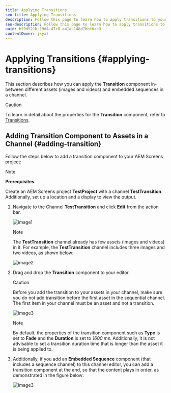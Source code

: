 ```yaml
---
title: Applying Transitions
seo-title: Applying Transitions
description: Follow this page to learn how to apply transitions to your Screens projects.
seo-description: Follow this page to learn how to apply transitions to your Screens projects.
uuid: b79d521b-19d4-47c8-a41a-148d7bbf6ac9
contentOwner: jsyal
---
```


# Applying Transitions {#applying-transitions}

This section describes how you can apply the **Transition** component in-between different assets (images and videos) and embedded sequences in a channel.


>[!CAUTION]
>
>To learn in detail about the properties for the **Transition** component, refer to [Transitions](adding-components-to-a-channel.md#transition).

## Adding Transition Component to Assets in a Channel {#adding-transition}

Follow the steps below to add a transition component to your AEM Screens project:

>[!NOTE]
>
>**Prerequisites**
>
> Create an AEM Screens project **TestProject** 
with a channel **TestTransition**. Additionally, set up a location and a display to view the 
 output.

1. Navigate to the Channel **TestTransition** and click **Edit** from the action bar.

   ![image1](assets/transitions1.png)

   >[!NOTE]
   >
   >The **TestTransition** channel already has few assets (images and videos) in it. For example, the **TestTransition** channel includes three images and two videos, as shown below:
   
   ![image2](assets/transitions2.png)
   

1. Drag and drop the **Transition** component to your editor.
   >[!CAUTION]
   >
   >Before you add the transition to your assets in your channel, make sure you do not add transition before the first asset in the sequential channel. The first item in your channel must be an asset and not a transition.

   ![image3](assets/transitions3.png)

   > [!NOTE]
   >
   >By default, the properties of the transition component such as **Type** is set to **Fade** and the **Duration** is set to *1600 ms*.  Additionally,  it is not advisable to set a transition duration time that is longer than the asset it is being applied to.

1. Additionally, if you add an **Embedded Sequence** component (that includes a sequence channel) to this channel editor, you can add a transition component at the end, so that the content plays in order, as demonstrated in the figure below:

   ![image3](assets/transitions5.png)
 
